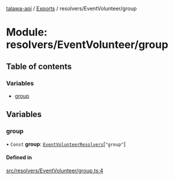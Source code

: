 [talawa-api](../README.md) / [Exports](../modules.md) / resolvers/EventVolunteer/group

# Module: resolvers/EventVolunteer/group

## Table of contents

### Variables

- [group](resolvers_EventVolunteer_group.md#group)

## Variables

### group

• `Const` **group**: [`EventVolunteerResolvers`](types_generatedGraphQLTypes.md#eventvolunteerresolvers)[``"group"``]

#### Defined in

[src/resolvers/EventVolunteer/group.ts:4](https://github.com/PalisadoesFoundation/talawa-api/blob/65069df/src/resolvers/EventVolunteer/group.ts#L4)
